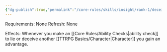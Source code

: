 ```yaml
---
{"dg-publish":true,"permalink":"/core-rules/skills/insight/rank-1/deceit-1/"}
---
```


Requirements: None
Refresh: None

Effects:
Whenever you make an [[Core Rules/Ability Checks\|ability check]] to lie or deceive another [[TTRPG Basics/Character\|Character]] you gain an advantage.


